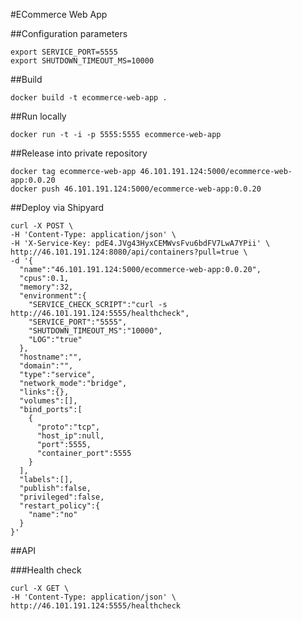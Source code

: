 #ECommerce Web App

##Configuration parameters

```
export SERVICE_PORT=5555
export SHUTDOWN_TIMEOUT_MS=10000
```

##Build

`docker build -t ecommerce-web-app .`

##Run locally

`docker run -t -i -p 5555:5555 ecommerce-web-app`

##Release into private repository

```
docker tag ecommerce-web-app 46.101.191.124:5000/ecommerce-web-app:0.0.20
docker push 46.101.191.124:5000/ecommerce-web-app:0.0.20
```

##Deploy via Shipyard

```
curl -X POST \
-H 'Content-Type: application/json' \
-H 'X-Service-Key: pdE4.JVg43HyxCEMWvsFvu6bdFV7LwA7YPii' \
http://46.101.191.124:8080/api/containers?pull=true \
-d '{  
  "name":"46.101.191.124:5000/ecommerce-web-app:0.0.20",
  "cpus":0.1,
  "memory":32,
  "environment":{
    "SERVICE_CHECK_SCRIPT":"curl -s http://46.101.191.124:5555/healthcheck",
    "SERVICE_PORT":"5555",
    "SHUTDOWN_TIMEOUT_MS":"10000",
    "LOG":"true"
  },
  "hostname":"",
  "domain":"",
  "type":"service",
  "network_mode":"bridge",
  "links":{},
  "volumes":[],
  "bind_ports":[  
    {  
      "proto":"tcp",
      "host_ip":null,
      "port":5555,
      "container_port":5555
    }
  ],
  "labels":[],
  "publish":false,
  "privileged":false,
  "restart_policy":{  
    "name":"no"
  }
}'
```

##API

###Health check

```
curl -X GET \
-H 'Content-Type: application/json' \
http://46.101.191.124:5555/healthcheck
```
